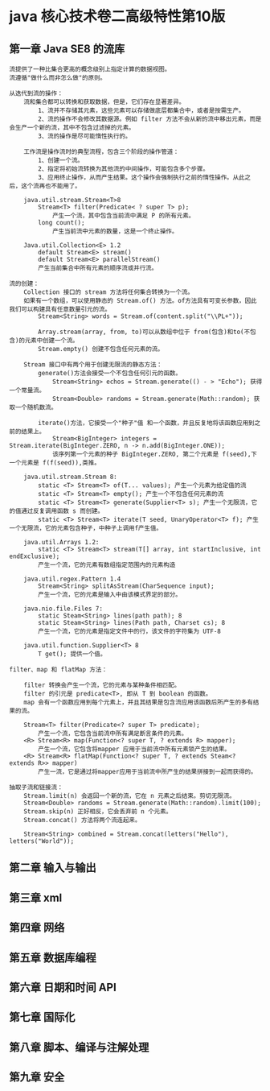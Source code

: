 # java 核心技术卷二高级特性第10版

## 第一章 Java SE8 的流库
    流提供了一种比集合更高的概念级别上指定计算的数据视图。
    流遵循"做什么而非怎么做"的原则。

    从迭代到流的操作：
        流和集合都可以转换和获取数据，但是，它们存在显著差异。
            1、流并不存储其元素，这些元素可以存储做底层都集合中，或者是按需生产。
            2、流的操作不会修改其数据源。例如 filter 方法不会从新的流中移出元素，而是会生产一个新的流，其中不包含过滤掉的元素。
            3、流的操作是尽可能惰性执行的。

        工作流是操作流时的典型流程，包含三个阶段的操作管道：
            1、创建一个流。
            2、指定将初始流转换为其他流的中间操作，可能包含多个步骤。
            3、应用终止操作，从而产生结果。这个操作会强制执行之前的惰性操作。从此之后，这个流再也不能用了。

        java.util.stream.Stream<T>8
            Stream<T> filter(Predicate< ? super T> p);
                产生一个流，其中包含当前流中满足 P 的所有元素。
            long count();
                产生当前流中元素的数量，这是一个终止操作。

        Java.util.Collection<E> 1.2
            default Stream<E> stream()
            default Stream<E> parallelStream()
            产生当前集合中所有元素的顺序流或并行流。

    流的创建：
        Collection 接口的 stream 方法将任何集合转换为一个流。
        如果有一个数组，可以使用静态的 Stream.of() 方法。of方法具有可变长参数，因此我们可以构建具有任意数量引元的流。
            Stream<String> words = Stream.of(content.split("\\PL+")); 
            
            Array.stream(array, from, to)可以从数组中位于 from(包含)和to(不包含)的元素中创建一个流。
            Stream.empty() 创建不包含任何元素的流。

        Stream 接口中有两个用于创建无限流的静态方法：
            generate()方法会接受一个不包含任何引元的函数。
                Stream<String> echos = Stream.generate(() - > "Echo"); 获得一个常量流。
                Stream<Double> randoms = Stream.generate(Math::random); 获取一个随机数流。
            
            iterate()方法，它接受一个"种子"值 和一个函数，并且反复地将该函数应用到之前的结果上。
                Stream<BigInteger> integers = Stream.iterate(BigInteger.ZERO, n -> n.add(BigInteger.ONE));
                该序列第一个元素的种子 BigInteger.ZERO, 第二个元素是 f(seed),下一个元素是 f(f(seed)),类推。

        java.util.stream.Stream 8:
            static <T> Stream<T> of(T... values); 产生一个元素为给定值的流
            static <T> Stream<T> empty(); 产生一个不包含任何元素的流
            static <T> Stream<T> generate(Supplier<T> s); 产生一个无限流，它的值通过反复调用函数 s 而创建。
            static <T> Stream<T> iterate(T seed, UnaryOperator<T> f); 产生一个无限流，它的元素包含种子，中种子上调用f产生值。

        java.util.Arrays 1.2:
            static <T> Stream<T> stream(T[] array, int startInclusive, int endExclusive);
            产生一个流，它的元素有数组指定范围内的元素构造
        
        java.util.regex.Pattern 1.4
            Stream<String> splitAsStream(CharSequence input);
            产生一个流，它的元素是输入中由该模式界定的部分。

        java.nio.file.Files 7:
            static Steam<String> lines(path path); 8
            static Steam<String> lines(Path path, Charset cs); 8
            产生一个流，它的元素是指定文件中的行，该文件的字符集为 UTF-8

        java.util.function.Supplier<T> 8
            T get(); 提供一个值。

    filter、map 和 flatMap 方法：

        filter 转换会产生一个流，它的元素与某种条件相匹配。
        filter 的引元是 predicate<T>, 即从 T 到 boolean 的函数。
        map 会有一个函数应用到每个元素上，并且其结果是包含流应用该函数后所产生的多有结果的流。
        
        Stream<T> filter(Predicate<? super T> predicate);  
            产生一个流，它包含当前流中所有满足断言条件的元素。
        <R> Stream<R> map(Function<? super T, ? extends R> mapper);
            产生一个流，它包含将mapper 应用于当前流中所有元素锁产生的结果。
        <R> Stream<R> flatMap(Function<? super T, ? extends Steam<? extends R>> mapper)
            产生一流，它是通过将mapper应用于当前流中所产生的结果拼接到一起而获得的。

    抽取子流和链接流：
        Stream.limit(n) 会返回一个新的流，它在 n 元素之后结束。剪切无限流。
        Stream<Double> randoms = Stream.generate(Math::random).limit(100);
        Stream.skip(n) 正好相反，它会丢弃前 n 个元素。
        Stream.concat() 方法将两个流连起来。

        Stream<String> combined = Stream.concat(letters("Hello"), letters("World"));


        


            
                
    

        
        




## 第二章 输入与输出

## 第三章 xml
				
## 第四章 网络

## 第五章 数据库编程

## 第六章 日期和时间 API

## 第七章 国际化

## 第八章 脚本、编译与注解处理

## 第九章 安全